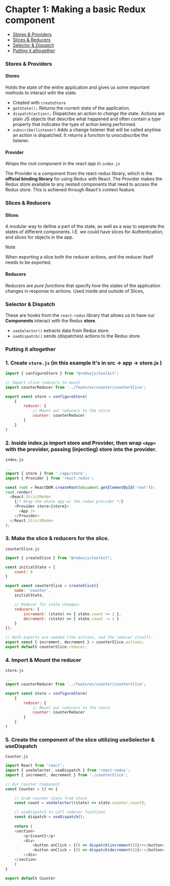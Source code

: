 # Chapter 1: Making a basic Redux component

- [Stores & Providers](#ch1.1)
- [Slices & Reducers](#ch1.2)
- [Selector & Dispatch](#ch1.3)
- [Putting it alltogether](#ch1.4)



### <a name="ch1.1"></a> Stores & Providers 
#### Stores 
Holds the state of the entire application and gives us some important methods to interact with the state.
- Created with `createStore`
- `getState();` Returns the current state of the application.
- `dispatch(action);` Dispatches an action to _change_ the state. Actions are plain JS objects that describe what happened and often contain a _type_ property that indicates the type of action being performed.
- `subscribe(listener)` Adds a change listener that will be called anytime an action is dispatched. It returns a function to unscubscribe the listener.

#### Provider 
_Wraps the root component in the react app in `index.js`_

The Provider is a component from the react-redux library, which is the **official binding library** for using Redux with React. The Provider makes the Redux store available to any nested components that need to access the Redux store. This is achieved through React's context feature.


### <a name="ch1.2"></a> Slices & Reducers 
#### Slices
A modular way to define a part of the state, as well as a way to seperate the states of different components. I.E. we could have slices for Authentication, and slices for objects in the app. 

> [!NOTE]
> When exporting a slice both the reducer actions, and the reducer itself needs to be exported.

#### Reducers
Reducers are _pure functions_ that specify how the states of the application changes in response to actions. Used inside and outside of Slices, 

### <a name="ch1.3"></a> Selector & Dispatch
These are hooks from the `react-redux` library that allows us to have our **Components** interact with the Redux **store**. 
- `useSelector()` extracts data from Redux store.
- `useDispatch()` sends (dispatches) actions to the Redux store.

### <a name="ch1.4"></a> Putting it altogether
### 1. Create `store.js` (in this example it's in **src &rarr; app &rarr; store.js** )
```javascript
import { configureStore } from "@reduxjs/toolkit";

// Import slice reducers to mount 
import counterReducer from '../features/counter/counterSlice';

export const store = configureStore(
    {
        reducer: {
            // Mount our reducers to the store
            counter: counterReducer
        }
    }
)
```
### 2. Inside index.js import store and Provider, then wrap `<App>` with the provider, passing (injecting) store into the provider.

`index.js`
```javascript
...
import { store } from './app/store';
import { Provider } from 'react-redux';

const root = ReactDOM.createRoot(document.getElementById('root'));
root.render(
  <React.StrictMode>
    {/* Wrap the whole app w/ the redux provider */}
    <Provider store={store}>
      <App />
    </Provider>
  </React.StrictMode>
);
```
### 3. Make the slice & reducers for the slice.

`counterSlice.js`
```javascript
import { createSlice } from "@reduxjs/toolkit";

const initialState = {
    count: 0
}

export const counterSlice = createSlice({
    name: 'counter',
    initialState,

    // Reducer for state changes:
    reducers: {
        increment: (state) => { state.count += 1 },
        decrement: (state) => { state.count -= 1 }
    }
});

// Both exports are needed (the actions, and the reducer itself).
export const { increment, decrement } = counterSlice.actions;
export default counterSlice.reducer;
```
### 4. Import & Mount the reducer

`store.js`
```javascript
...
import counterReducer from '../features/counter/counterSlice';

export const store = configureStore(
    {  
        reducer: {
            // Mount our reducers to the store
            counter: counterReducer
        }
    }
)
```
### 5. Create the component of the slice utilizing useSelector & useDispatch

`Counter.js`
```javascript
import React from 'react';
import { useSelector, useDispatch } from 'react-redux';
import { increment, decrement } from './counterSlice';

// Our Counter Component
const Counter = () => {

    // Grab counter state from store
    const count = useSelector((state) => state.counter.count);

    // useDispatch to call reducer functions
    const dispatch = useDispatch();
    
    return (
    <section>
        <p>{count}</p>
        <div>
            <button onClick = {() => dispatch(increment())}>+</button>
            <button onClick = {() => dispatch(decrement())}>-</button>
        </div>
    </section>
    )
}

export default Counter
```